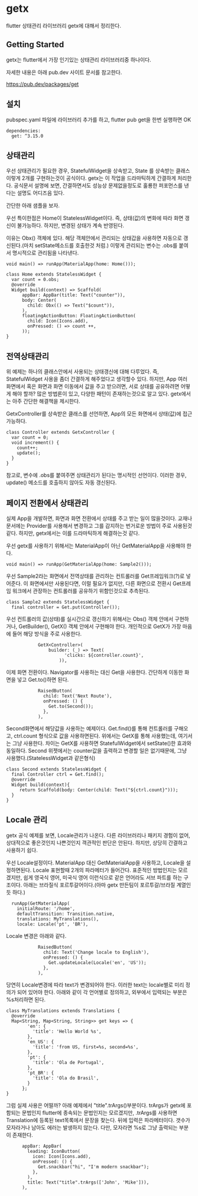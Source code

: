 # getx

flutter 상태관리 라이브러리 getx에 대해서 정리한다.


## Getting Started
getx는 flutter에서 가장 인기있는 상태관리 라이브러리중 하나이다.

자세한 내용은 아래 pub.dev 사이트 문서를 참고한다.

https://pub.dev/packages/get


## 설치
pubspec.yaml 파일에 라이브러리 추가를 하고,
flutter pub get을 한번 실행하면 OK
```
dependencies:
  get: ^3.15.0
```


## 상태관리
우선 상태관리가 필요한 경우, StatefulWidget을 상속받고, State 를 상속받는 클래스 이렇게 2개를 구현하는것이 공식이다.
getx는 이 작업을 드라마틱하게 간결하게 처리한다.
공식문서 설명에 보면, 간결하면서도 성능상 문제없을정도로 훌룡한 퍼포먼스를 낸다는 설명도 어디즈음 있다.

간단한 아래 샘플을 보자.

우선 특이한점은 Home이 StatelessWidget이다.
즉, 상태(값)의 변화에 따라 화면 갱신이 불가능하다.
하지만, 변경된 상태가 계속 반영된다.

이유는 Obx() 객체에 있다.
해당 객체안에서 관리되는 상태갑을 사용하면 자동으로 갱신된다.(마치 setState메소드를 호출한것 처럼.)
이렇게 관리되는 변수는 .obs를 붙여서 명시적으로 관리됨을 나타낸다.

```
void main() => runApp(MaterialApp(home: Home()));

class Home extends StatelessWidget {
  var count = 0.obs;
  @override
  Widget build(context) => Scaffold(
      appBar: AppBar(title: Text("counter")),
      body: Center(
        child: Obx(() => Text("$count")),
      ),
      floatingActionButton: FloatingActionButton(
        child: Icon(Icons.add),
        onPressed: () => count ++,
      ));
}
```

## 전역상태관리
위 예제는 하나의 클래스안에서 사용되는 상태갱신에 대해 다루었다.
즉, StatefulWidget 사용을 좀더 간결하게 해주었다고 생각할수 있다.
하지만, App 여러 화면에서 혹은 화면과 화면 이동에서 값을 주고 받으려면, 서로 상태를 공유하려면 어떻게 해야 할까?
많은 방법론이 있고, 다양한 패턴이 존재하는것으로 알고 있다.
getx에서는 아주 간단한 해결책을 제시한다.

GetxController를 상속받은 클래스를 선언하면, App의 모든 화면에서 상태(값)에 접근 가능하다.
```
class Controller extends GetxController {
  var count = 0;
  void increment() {
    count++;
    update();
  }
}
```
참고로, 변수에 .obs를 붙여주면 상태관리가 된다는 명시적인 선언이다.
이러한 경우, update() 메소드를 호출하지 않아도 자동 갱신된다.


## 페이지 전환에서 상태관리
실제 App을 개발하면, 화면과 화면 전환에서 상태를 주고 받는 일이 많을것이다.
교재나 문서에는 Provider를 사용해서 변경하고 그를 감지하는 번거로운 방법이 주로 사용된것 같다.
하지만, getx에서는 이를 드라마틱하게 해결하는것 같다.

우선 getx를 사용하기 위해서는 MaterialApp이 아닌 GetMaterialApp을 사용해야 한다.
```
void main() => runApp(GetMaterialApp(home: Sample2()));
```

우선 Sample2라는 화면에서 전역상태를 관리하는 컨트롤러를 Get프레임워크(?)로 넣어준다.
이 화면에서만 사용된다면, 이럴 필요가 없지만, 다른 화면으로 전환시 Get프레임 워크에서 관장하는 컨트롤러를 공유하기 위함인것으로 추측된다.
```
class Sample2 extends StatelessWidget {
  final controller = Get.put(Controller());
```

우선 컨트롤러의 값(상태)를 실시간으로 갱신하기 위해서는 Obs() 객체 안에서 구현하거나,
GetBuilder<Controller>(), GetX<Controller>() 객체 안에서 구현해야 한다.
개인적으로 GetX<Controller>가 가장 마음에 들어 해당 방식을 주로 사용한다.
```
            GetX<Controller>(
                builder: (_) => Text(
                      'clicks: ${controller.count}',
                    )),
```


이제 화면 전환이다.
Navigator를 사용하는 대신 Get을 사용한다.
간단하게 이동한 화면을 넣고 Get.to()하면 된다.
```
            RaisedButton(
              child: Text('Next Route'),
              onPressed: () {
                Get.to(Second());
              },
            ),
```

Second화면에서 해당값을 사용하는 예제이다.
Get.find()를 통해 컨트롤러를 구해오고, ctrl.count 형식으로 값을 사용하면된다.
위에서는 GetX를 통해 사용했는데, 여기서는 그냥 사용한다.
차이는 GetX를 사용하면 StatefulWidget에서 setState()한 효과와 동일하다.
Second 위젯에서는 counter값을 출력하고 변경할 일은 없기때문에, 그냥 사용했다.(StatelessWidget과 같은형식)
```
class Second extends StatelessWidget {
  final Controller ctrl = Get.find();
  @override
  Widget build(context){
     return Scaffold(body: Center(child: Text("${ctrl.count}")));
  }
}
```


## Locale 관리
getx 공식 예제를 보면, Locale관리가 나온다.
다른 라이브러리나 패키지 경험이 없어, 상대적으로 좋은것인지 나쁜것인지 객관적인 판단은 안된다.
하지만, 상당히 간결하고 사용하기 쉽다.

우선 Locale설정이다.
MaterialApp 대신 GetMaterialApp을 사용하고, Locale을 설정하면된다.
Locale 표현할때 2개의 파라메터가 들어간다. 
표준적인 방법인지는 모르겠지만, 쉽게 영국식 영어, 미국식 영어 이런식으로 같은 언어라도 서브 파트를 하는 구조이다.
아래는 브라질식 포르투갈어이다.(아마 getx 만든팀이 포르투갈/브라질 계열인듯 하다.)
```
  runApp(GetMaterialApp(
    initialRoute: '/home',
    defaultTransition: Transition.native,
    translations: MyTranslations(),
    locale: Locale('pt', 'BR'),
```

Locale 변경은 아래와 같다.
```
            RaisedButton(
              child: Text('Change locale to English'),
              onPressed: () {
                Get.updateLocale(Locale('en', 'US'));
              },
            ),
```

당연히 Locale변경에 따라 text가 변경되어야 한다.
이러한 text는 locale별로 미리 정의가 되어 있어야 한다.
아래와 같이 각 언어별로 정의하고, 외부에서 입력되는 부분은 %s처리하면 된다.
```
class MyTranslations extends Translations {
  @override
  Map<String, Map<String, String>> get keys => {
        'en': {
          'title': 'Hello World %s',
        },
        'en_US': {
          'title': 'from US, first=%s, second=%s',
        },
        'pt': {
          'title': 'Ola de Portugal',
        },
        'pt_BR': {
          'title': 'Ola do Brasil',
        }
      };
}
```

그럼 실제 사용은 어떨까?
아래 예제에서 "title".trArgs()부분이다.
trArgs가 getx에 포함되는 문법인지 flutter에 종속되는 문법인지는 모르겠지만,
.trArgs를 사용하면 Translation에 등록된 text목록에서 문장을 찾는다.
뒤에 입력은 파라메터이다. 갯수가 모자라거나 남아도 에러는 발생하지 않는다.
다만, 모자라면 %s로 그냥 출력되는 부분이 존재한다.
```
      appBar: AppBar(
        leading: IconButton(
          icon: Icon(Icons.add),
          onPressed: () {
            Get.snackbar("hi", "I'm modern snackbar");
          },
        ),
        title: Text("title".trArgs(['John', 'Mike'])),
      ),
```